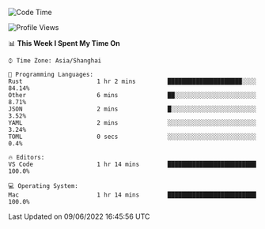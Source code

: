<!--START_SECTION:waka-->
![Code Time](http://img.shields.io/badge/Code%20Time-1%2C363%20hrs%2051%20mins-blue)

![Profile Views](http://img.shields.io/badge/Profile%20Views-3-blue)

📊 **This Week I Spent My Time On** 

```text
⌚︎ Time Zone: Asia/Shanghai

💬 Programming Languages: 
Rust                     1 hr 2 mins         █████████████████████░░░░   84.14% 
Other                    6 mins              ██░░░░░░░░░░░░░░░░░░░░░░░   8.71% 
JSON                     2 mins              █░░░░░░░░░░░░░░░░░░░░░░░░   3.52% 
YAML                     2 mins              ░░░░░░░░░░░░░░░░░░░░░░░░░   3.24% 
TOML                     0 secs              ░░░░░░░░░░░░░░░░░░░░░░░░░   0.4%

🔥 Editors: 
VS Code                  1 hr 14 mins        █████████████████████████   100.0%

💻 Operating System: 
Mac                      1 hr 14 mins        █████████████████████████   100.0%

```


 Last Updated on 09/06/2022 16:45:56 UTC
<!--END_SECTION:waka-->
